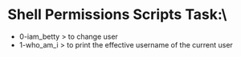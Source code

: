 # Shell Permissions Scripts Task:\ 
- 0-iam_betty > to change user
- 1-who_am_i > to print the effective username of the current user
